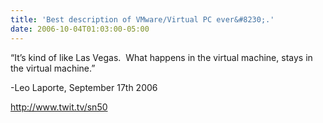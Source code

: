 ```yaml
---
title: 'Best description of VMware/Virtual PC ever&#8230;.'
date: 2006-10-04T01:03:00-05:00
---
```

</p> 

&#8220;It’s kind of like Las Vegas.  What happens in the virtual machine, stays in the virtual machine.&#8221; 

-Leo Laporte, September 17th 2006 

<http://www.twit.tv/sn50>

